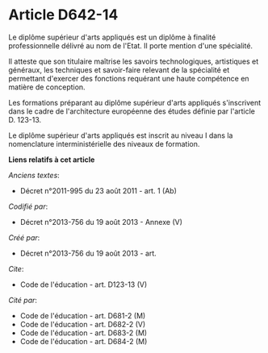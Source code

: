 # Article D642-14

Le diplôme supérieur d'arts appliqués est un diplôme à finalité professionnelle délivré au nom de l'Etat. Il porte mention
d'une spécialité. 

Il atteste que son titulaire maîtrise les savoirs technologiques, artistiques et généraux, les techniques et savoir-faire
relevant de la spécialité et permettant d'exercer des fonctions requérant une haute compétence en matière de conception. 

Les formations préparant au diplôme supérieur d'arts appliqués s'inscrivent dans le cadre de l'architecture européenne des
études définie par l'article D. 123-13. 

Le diplôme supérieur d'arts appliqués est inscrit au niveau I dans la nomenclature interministérielle des niveaux de
formation.

**Liens relatifs à cet article**

_Anciens textes_:

  - Décret n°2011-995 du 23 août 2011 - art. 1 (Ab)

_Codifié par_:

  - Décret n°2013-756 du 19 août 2013 -  Annexe (V)

_Créé par_:

  - Décret n°2013-756 du 19 août 2013 - art.

_Cite_:

  - Code de l'éducation - art. D123-13 (V)

_Cité par_:

  - Code de l'éducation - art. D681-2 (M)
  - Code de l'éducation - art. D682-2 (V)
  - Code de l'éducation - art. D683-2 (M)
  - Code de l'éducation - art. D684-2 (M)
